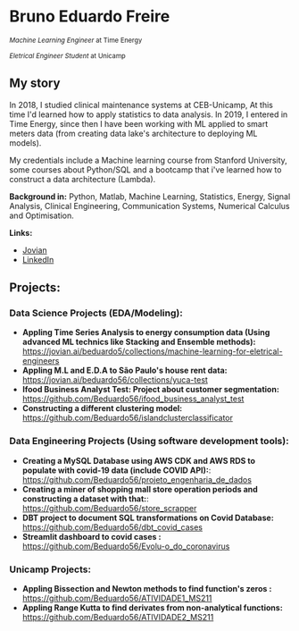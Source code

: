 # Bruno Eduardo Freire
<sub>*Machine Learning Engineer* at Time Energy</sub>

<sub>*Eletrical Engineer Student* at Unicamp</sub>

## My story
In 2018, I studied clinical maintenance systems at CEB-Unicamp, At this time I'd learned how to apply statistics to data analysis. In 2019, I entered in Time Energy, since then I have been working with ML applied to smart meters data (from creating data lake's architecture to deploying ML models).

My credentials include a Machine learning course from Stanford University, some courses about Python/SQL and a bootcamp that i've learned how to construct a data architecture (Lambda).

**Background in:** Python, Matlab, Machine Learning, Statistics, Energy, Signal Analysis, Clinical Engineering, Communication Systems, Numerical Calculus and Optimisation.

**Links:**
* [Jovian](https://jovian.ai/beduardo56/collections)
* [LinkedIn](https://www.linkedin.com/in/bruno-eduardo-freire-e-silva/)


## Projects:
  ### Data Science Projects (EDA/Modeling):

  * **Appling Time Series Analysis to energy consumption data (Using advanced ML technics like Stacking and Ensemble methods):** https://jovian.ai/beduardo5/collections/machine-learning-for-eletrical-engineers
  * **Appling M.L and E.D.A to São Paulo's house rent data:** https://jovian.ai/beduardo56/collections/yuca-test
  * **Ifood Business Analyst Test: Project about customer segmentation:** https://github.com/Beduardo56/ifood_business_analyst_test
  * **Constructing a different clustering model:** https://github.com/Beduardo56/islandclusterclassificator
 
 ### Data Engineering Projects (Using software development tools):

  * **Creating a MySQL Database using AWS CDK and AWS RDS to populate with covid-19 data (include COVID API):**: https://github.com/Beduardo56/projeto_engenharia_de_dados
  * **Creating a miner of shopping mall store operation periods and constructing a dataset with that:**: https://github.com/Beduardo56/store_scrapper
  * **DBT project to document SQL transformations on Covid Database:** https://github.com/Beduardo56/dbt_covid_cases
  * **Streamlit dashboard to covid cases :** https://github.com/Beduardo56/Evolu-o_do_coronavirus
 
 ### Unicamp Projects:
 
  * **Appling Bissection and Newton methods to find function's zeros :** https://github.com/Beduardo56/ATIVIDADE1_MS211
  * **Appling Range Kutta to find derivates from non-analytical functions:** https://github.com/Beduardo56/ATIVIDADE2_MS211
